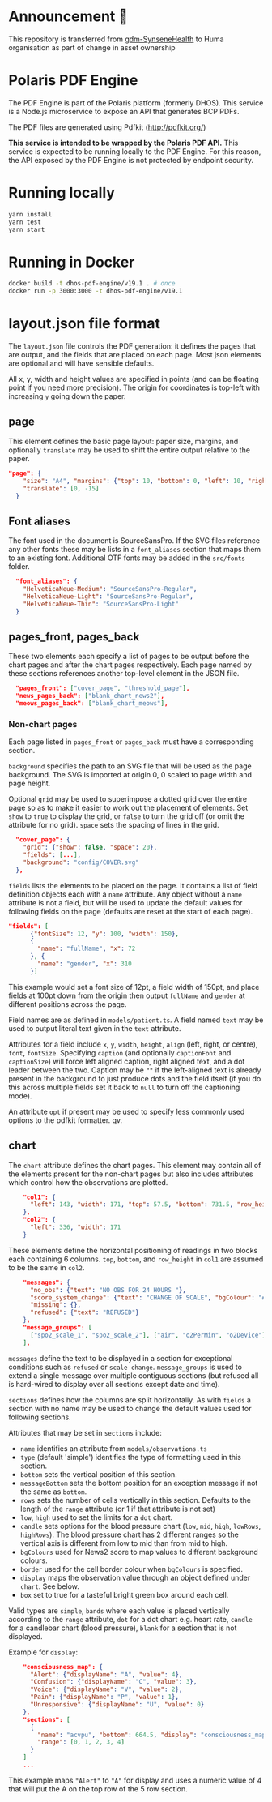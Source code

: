 # Announcement :loudspeaker: 

This repository is transferred from [gdm-SynseneHealth](https://github.com/sensynehealth/polaris-pdf-engine) to Huma organisation as part of change in asset ownership 
# Polaris PDF Engine

The PDF Engine is part of the Polaris platform (formerly DHOS). This service is  a Node.js microservice to expose an API that generates BCP PDFs.

The PDF files are generated using Pdfkit (http://pdfkit.org/)

**This service is intended to be wrapped by the Polaris PDF API.** This service is expected to be running locally to the PDF Engine. For this reason, the API exposed by the PDF Engine is not protected by endpoint security.

# Running locally

```bash
yarn install
yarn test
yarn start
```

# Running in Docker

```bash
docker build -t dhos-pdf-engine/v19.1 . # once
docker run -p 3000:3000 -t dhos-pdf-engine/v19.1
```

# layout.json file format

The `layout.json` file controls the PDF generation: it defines the pages that are output, and the fields that are
placed on each page. Most json elements are optional and will have sensible defaults.

All x, y, width and height values are specified in points (and can be floating point if you need more precision). The
origin for coordinates is top-left with increasing `y` going down the paper.

## page

This element defines the basic page layout: paper size, margins, and optionally `translate` may be used to shift the
entire output relative to the paper.

```json
"page": {
    "size": "A4", "margins": {"top": 10, "bottom": 0, "left": 10, "right": 10},
    "translate": [0, -15]
  }
```

## Font aliases

The font used in the document is SourceSansPro. If the SVG files reference any other fonts these may be lists in a
`font_aliases` section that maps them to an existing font. Additional OTF fonts may be added in the `src/fonts` folder.

```json
  "font_aliases": {
    "HelveticaNeue-Medium": "SourceSansPro-Regular",
    "HelveticaNeue-Light": "SourceSansPro-Regular",
    "HelveticaNeue-Thin": "SourceSansPro-Light"
  }
```

## pages_front, pages_back

These two elements each specify a list of pages to be output before the chart pages and after the chart pages respectively.
Each page named by these sections references another top-level element in the JSON file.

```json
  "pages_front": ["cover_page", "threshold_page"],
  "news_pages_back": ["blank_chart_news2"],
  "meows_pages_back": ["blank_chart_meows"],
```

### Non-chart pages

Each page listed in `pages_front` or `pages_back` must have a corresponding section.

`background` specifies the path to an SVG file that will be used as the page background. The SVG is imported at
origin 0, 0 scaled to page width and page height.

Optional `grid` may be used to superimpose a dotted grid over the entire page so as to make it easier to work out the
placement of elements. Set `show` to `true` to display the grid, or `false` to turn the grid off (or omit the attribute
for no grid). `space` sets the spacing of lines in the grid.

```json
  "cover_page": {
    "grid": {"show": false, "space": 20},
    "fields": [...],
    "background": "config/COVER.svg"
  },
```

`fields` lists the elements to be placed on the page. It contains a list of field definition objects each with a `name`
attribute. Any object without a `name` attribute is not a field, but will be used to update the default values for
following fields on the page (defaults are reset at the start of each page).

```json
"fields": [
      {"fontSize": 12, "y": 100, "width": 150},
      {
        "name": "fullName", "x": 72
      }, {
        "name": "gender", "x": 310
      }]
```

This example would set a font size of 12pt, a field width of 150pt, and place fields at 100pt down from the origin then
output `fullName` and `gender` at different positions across the page.

Field names are as defined in `models/patient.ts`. A field named `text` may be used to output literal text given in
the `text` attribute.

Attributes for a field include `x`, `y`, `width`, `height`, `align` (left, right, or centre), `font`, `fontSize`.
Specifying `caption` (and optionally `captionFont` and `captionSize`) will force left aligned caption, right aligned
text, and a dot leader between the two. Caption may be `""` if the left-aligned text is already present in the background
to just produce dots and the field itself (if you do this across multiple fields set it back to `null` to turn off the
captioning mode).

An attribute `opt` if present may be used to specify less commonly used options to the pdfkit formatter. qv.

## chart

The `chart` attribute defines the chart pages. This element may contain all of the elements present for the non-chart
pages but also includes attributes which control how the observations are plotted.

```json
    "col1": {
      "left": 143, "width": 171, "top": 57.5, "bottom": 731.5, "row_height": 10.2
    },
    "col2": {
      "left": 336, "width": 171
    }
```

These elements define the horizontal positioning of readings in two blocks each containing 6 columns.
`top`, `bottom`, and `row_height` in `col1` are assumed to be the same in `col2`.

```json
    "messages": {
      "no_obs": {"text": "NO OBS FOR 24 HOURS "},
      "score_system_change": {"text": "CHANGE OF SCALE", "bgColour": "#eeeeee"},
      "missing": {},
      "refused": {"text": "REFUSED"}
    },
    "message_groups": [
      ["spo2_scale_1", "spo2_scale_2"], ["air", "o2PerMin", "o2Device"]
    ],
```

`messages` define the text to be displayed in a section for exceptional conditions such as `refused` or `scale change`.
`message_groups` is used to extend a single message over multiple contiguous sections (but refused all is hard-wired to
display over all sections except date and time).

`sections` defines how the columns are split horizontally. As with `fields` a section with no name may be used to change
the default values used for following sections.

Attributes that may be set in `sections` include:

- `name` identifies an attribute from `models/observations.ts`
- `type` (default 'simple') identifies the type of formatting used in this section.
- `bottom` sets the vertical position of this section.
- `messageBottom` sets the bottom position for an exception message if not the same as `bottom`.
- `rows` sets the number of cells vertically in this section. Defaults to the length of the `range` attribute (or 1
  if that attribute is not set)
- `low`, `high` used to set the limits for a `dot` chart.
- `candle` sets options for the blood pressure chart (`low`, `mid`, `high`, `lowRows`, `highRows`). The blood pressure
  chart has 2 different ranges so the vertical axis is different from low to mid than from mid to high.
- `bgColours` used for News2 score to map values to different background colours.
- `border` used for the cell border colour when `bgColours` is specified.
- `display` maps the observation value through an object defined under `chart`. See below.
- `box` set to true for a tasteful bright green box around each cell.

Valid types are `simple`, `bands` where each value is placed vertically according to the `range` attribute, `dot` for
a dot chart e.g. heart rate, `candle` for a candlebar chart (blood pressure), `blank` for a section that is not displayed.

Example for `display`:

```json
    "consciousness_map": {
      "Alert": {"displayName": "A", "value": 4},
      "Confusion": {"displayName": "C", "value": 3},
      "Voice": {"displayName": "V", "value": 2},
      "Pain": {"displayName": "P", "value": 1},
      "Unresponsive": {"displayName": "U", "value": 0}
    },
    "sections": [
      {
        "name": "acvpu", "bottom": 664.5, "display": "consciousness_map",
        "range": [0, 1, 2, 3, 4]
      }
    ]
    ...
```

This example maps `"Alert"` to `"A"` for display and uses a numeric value of 4 that will put the A on the top row of
the 5 row section.
